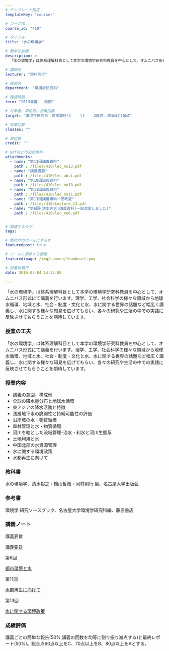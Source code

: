 ```yaml
---
# テンプレート指定
templateKey: "courses"

# コースID
course_id: "410"

# タイトル
title: "水の環境学"

# 簡単な説明
description: >-
  「水の環境学」は体系理解科目として本学の環境学研究科教員を中心として、オムニバス形式にて講義を行います。理学、工学、社会科学の様々な領域から地球水循環、地域と水、社会・制度・文化と水、水に関する世界の...

# 講師名
lecturer: "河村則行"

# 部局名
department: "環境学研究科"

# 開講時限
term: "2013年度	前期"

# 対象者、単位数、授業回数
target: "環境学研究科　前期課程\t    \t    2単位、週1回全15回"

# 授業回数
classes: ""

# 単位数
credit: ""

# pdfなどの追加資料
attachments: 
  - name: "第13回講義資料" 
    path : /files/410/lec_no13.pdf
  - name: "講義概要" 
    path : /files/410/lec_abst.pdf
  - name: "第10回講義資料" 
    path : /files/410/lec_no10.pdf
  - name: "第11回講義資料" 
    path : /files/410/lec_no11.pdf
  - name: "第13回講義資料一部改変" 
    path : /files/410/Lecture_13.pdf
  - name: "第6回(清水先生)講義資料(一部改変しました)" 
    path : /files/410/lec_no6.pdf


# 関連するタグ
tags:

# 色付けのロールにするか
featuredpost: true

# ロールに表示する画像
featuredimage: /img/common/thumbnail.png

# 記事投稿日
date: 2016-03-04 14:23:00

---
```

「水の環境学」は体系理解科目として本学の環境学研究科教員を中心として、オムニバス形式にて講義を行います。理学、工学、社会科学の様々な領域から地球水循環、地域と水、社会・制度・文化と水、水に関する世界の話題など幅広く講義し、水に関する様々な知見を広げてもらい、各々の研究や生活の中での実践に反映させてもらうことを期待しています。
### 授業の工夫

「水の環境学」は体系理解科目として本学の環境学研究科教員を中心として、オムニバス形式にて講義を行います。理学、工学、社会科学の様々な領域から地球水循環、地域と水、社会・制度・文化と水、水に関する世界の話題など幅広く講義し、水に関する様々な知見を広げてもらい、各々の研究や生活の中での実践に反映させてもらうことを期待しています。

### 授業内容

  * 講義の意図、構成他
  * 全球の降水量分布と地球水循環
  * 東アジアの降水活動と特徴
  * 浅層地下水の脆弱性と持続可能性の評価
  * 沿岸域の水・物質循環
  * 森林管理と水・物質循環
  * 河川を軸とした流域管理-治水・利水と河川生態系
  * 土地利用と水
  * 中国北部の水資源管理
  * 水に関する環境政策
  * 水都再生に向けて

### 教科書

水の環境学、清水裕之・檜山哲哉・河村則行 編、名古屋大学出版会 

### 参考書

環境学 研究ソースブック、名古屋大学環境学研究科編、藤原書店

### 講義ノート

講義要旨


[講義要旨](/files/410/lec_abst.pdf) 

第6回


[都市環境と水](/files/410/lec_no6.pdf) 

第11回


[水都再生に向けて](/files/410/lec_no11.pdf) 

第13回


[水に関する環境政策](/files/410/Lecture_13.pdf) 

### 成績評価

講義ごとの簡単な報告(50% 講義の回数を均等に割り振り減点する)と最終レポート(50%)。総合点60点以上をC、70点以上をB、80点以上をAとする。
